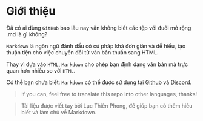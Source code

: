 # Giới thiệu
Đã có ai dùng `GitHub` bao lâu nay vẫn không biết các tệp với đuôi mở rộng .md là gì không?

`Markdown` là ngôn ngữ đánh dấu có cú pháp khá đơn giản và dễ hiểu, tạo thuận tiện cho việc chuyển đổi từ văn bản thuần sang HTML.

Thay vì dựa vào `HTML`, `Markdown` cho phép bạn định dạng văn bản mà trực quan hơn nhiều so với `HTML`.

Có thể bạn chưa biết: `Markdown` có thể được sử dụng tại [Github](https://github.com/) và [Discord](https://discord.com/).

>If you can, feel free to translate this repo into other languages, thanks!

>Tài liệu được viết tay bởi Lục Thiên Phong, để giúp bạn có thêm hiểu biết và làm chủ về Markdown.
